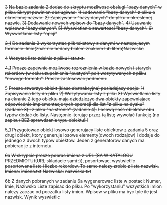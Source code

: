 ~~3~~
~~Na bazie zadania 2 dodac do skryptu mozliwosc obslugi "bazy danych" w pliku.
Skrypt powinien obslugiwac:~~
~~1) Ladowanie "bazy danych" z pliku o okreslonej nazwie.~~
~~2) Zapisywanie "bazy danych" do pliku o okreslonej nazwie.~~
~~3) Dodawanie nowych wpisow do "bazy danych".~~
~~4) Usuwanie wpisow z "bazy danych".~~
~~5) Wyswietlanie zawartosci "bazy danych".~~
~~6) Wyswietlanie listy "opcji"~~

~~3_1~~
~~Do zadania 3 wykorzystac plik tekstowy z danymi w nastepujacym formacie:
Imie(znak nie bedacy bialem znakiem lub litera)Nazwisko~~

~~4~~
~~Wczytac liste zdalnie z pliku lista.txt.~~

~~4_1~~
~~Prosze zapewnic mozliwosc rozroznienia w bazie nowych i starych rekordow (w celu uzupelnienia "pustych" pol) wczytywanych z pliku "nowego formatu".~~
~~Prosze zastosowac podmenu.~~

5
~~Prosze stworzyc obiekt (klase abstrakcyjna) posiadajacy opcje:~~
~~1) Zapisywania listy do pliku~~
~~2) Wczytywania listy z pliku~~
~~3) Wyswietlania listy na ekranie~~
~~Z tego obiektu maja dziedziczyc dwa obiekty zapewniajace odpowiednio implementacje tych operacji dla list "z pliku na dysku" (zadanie 3) i z pliku "na stronie" (zadanie 4).~~
~~Losową ilość obiektów obu typów dodać do listy. Następnie iterując przez tą listę wywołać funkcję (np zapisu) BEZ sprawdzania typu obiektu!!!~~

5_1
~~Przygotowac obiekt losowo generujacy liste obiektow z zadania 5~~
oraz drugi obiekt, ktory generuje losowe elementy(dwoch rodzajow) i dodaje do jednego z
dwoch typow obiektow. Jeden z generatorow danych ma pobierac je z internetu.

~~6a~~
~~W skrypcie prosze pobrac imiona z URL (SA W KATALOGU PRZEDMIOTU)(URL skladacie sami :)), posortowac, wystwietlic posortowana liste i liczbe rekordow. To samo nalezy zrobic z lista nazwisk.~~
~~Imiona:~~
~~imiona.txt~~
~~Nazwiska:~~
~~nazwiska.txt~~

6b
Z danych pobranych w zadaniu 6a wygenerowac liste w postaci:
Numer, Imie, Naziwsko
Liste zapisac do pliku. Po "wykorzystaniu" wszystkich imion nalezy zaczac od
poczatku listy imion. Wpisow w pliku ma byc tyle ile jest nazwisk.
Wynik wyswietlic